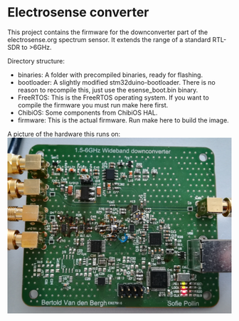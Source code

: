 # Electrosense converter

This project contains the firmware for the downconverter part of the electrosense.org spectrum sensor. It extends the range of a standard RTL-SDR to >6GHz.

Directory structure:

 * binaries: A folder with precompiled binaries, ready for flashing.
 * bootloader: A slightly modified stm32duino-bootloader. There is no reason to recompile this, just use the esense_boot.bin binary.
 * FreeRTOS: This is the FreeRTOS operating system. If you want to compile the firmware you must run make here first.
 * ChibiOS: Some components from ChibiOS HAL.
 * firmware: This is the actual firmware. Run make here to build the image.

A picture of the hardware this runs on:
![Downconverter board](/images/prototype.png?raw=true)
